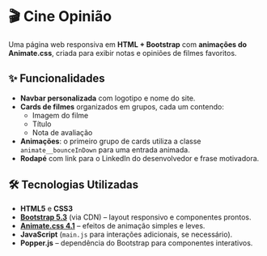 # 🎬 Cine Opinião

Uma página web responsiva em **HTML + Bootstrap** com **animações do Animate.css**, criada para exibir notas e opiniões de filmes favoritos.

## ✨ Funcionalidades

- **Navbar personalizada** com logotipo e nome do site.
- **Cards de filmes** organizados em grupos, cada um contendo:
  - Imagem do filme
  - Título
  - Nota de avaliação
- **Animações**: o primeiro grupo de cards utiliza a classe `animate__bounceInDown` para uma entrada animada.
- **Rodapé** com link para o LinkedIn do desenvolvedor e frase motivadora.

## 🛠️ Tecnologias Utilizadas

- **HTML5** e **CSS3**
- [**Bootstrap 5.3**](https://getbootstrap.com/) (via CDN) – layout responsivo e componentes prontos.
- [**Animate.css 4.1**](https://animate.style/) – efeitos de animação simples e leves.
- **JavaScript** (`main.js` para interações adicionais, se necessário).
- **Popper.js** – dependência do Bootstrap para componentes interativos.


